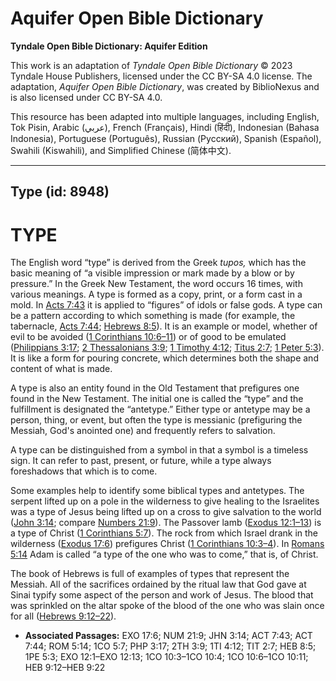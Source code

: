 # Aquifer Open Bible Dictionary

**Tyndale Open Bible Dictionary: Aquifer Edition**

This work is an adaptation of *Tyndale Open Bible Dictionary* © 2023 Tyndale House Publishers, licensed under the CC BY\-SA 4\.0 license. The adaptation, *Aquifer Open Bible Dictionary*, was created by BiblioNexus and is also licensed under CC BY\-SA 4\.0\.

This resource has been adapted into multiple languages, including English, Tok Pisin, Arabic (عربي), French (Français), Hindi (हिंदी), Indonesian (Bahasa Indonesia), Portuguese (Português), Russian (Русский), Spanish (Español), Swahili (Kiswahili), and Simplified Chinese (简体中文).



--------------------------------

## Type (id: 8948)

TYPE
====

The English word “type” is derived from the Greek *tupos,* which has the basic meaning of “a visible impression or mark made by a blow or by pressure.” In the Greek New Testament, the word occurs 16 times, with various meanings. A type is formed as a copy, print, or a form cast in a mold. In [Acts 7:43](https://ref.ly/Acts7:43) it is applied to “figures” of idols or false gods. A type can be a pattern according to which something is made (for example, the tabernacle, [Acts 7:44](https://ref.ly/Acts7:44); [Hebrews 8:5](https://ref.ly/Heb8:5)). It is an example or model, whether of evil to be avoided ([1 Corinthians 10:6–11](https://ref.ly/1Cor10:6-1Cor10:11)) or of good to be emulated ([Philippians 3:17](https://ref.ly/Phil3:17); [2 Thessalonians 3:9](https://ref.ly/2Thess3:9); [1 Timothy 4:12](https://ref.ly/1Tim4:12); [Titus 2:7](https://ref.ly/Titus2:7); [1 Peter 5:3](https://ref.ly/1Pet5:3)). It is like a form for pouring concrete, which determines both the shape and content of what is made.

A type is also an entity found in the Old Testament that prefigures one found in the New Testament. The initial one is called the “type” and the fulfillment is designated the “antetype.” Either type or antetype may be a person, thing, or event, but often the type is messianic (prefiguring the Messiah, God's anointed one) and frequently refers to salvation.

A type can be distinguished from a symbol in that a symbol is a timeless sign. It can refer to past, present, or future, while a type always foreshadows that which is to come.

Some examples help to identify some biblical types and antetypes. The serpent lifted up on a pole in the wilderness to give healing to the Israelites was a type of Jesus being lifted up on a cross to give salvation to the world ([John 3:14](https://ref.ly/John3:14); compare [Numbers 21:9](https://ref.ly/Num21:9)). The Passover lamb ([Exodus 12:1–13](https://ref.ly/Exod12:1-Exod12:13)) is a type of Christ ([1 Corinthians 5:7](https://ref.ly/1Cor5:7)). The rock from which Israel drank in the wilderness ([Exodus 17:6](https://ref.ly/Exod17:6)) prefigures Christ ([1 Corinthians 10:3–4](https://ref.ly/1Cor10:3-1Cor10:4)). In [Romans 5:14](https://ref.ly/Rom5:14) Adam is called “a type of the one who was to come,” that is, of Christ.

The book of Hebrews is full of examples of types that represent the Messiah. All of the sacrifices ordained by the ritual law that God gave at Sinai typify some aspect of the person and work of Jesus. The blood that was sprinkled on the altar spoke of the blood of the one who was slain once for all ([Hebrews 9:12–22](https://ref.ly/Heb9:12-Heb9:22)).

* **Associated Passages:** EXO 17:6; NUM 21:9; JHN 3:14; ACT 7:43; ACT 7:44; ROM 5:14; 1CO 5:7; PHP 3:17; 2TH 3:9; 1TI 4:12; TIT 2:7; HEB 8:5; 1PE 5:3; EXO 12:1–EXO 12:13; 1CO 10:3–1CO 10:4; 1CO 10:6–1CO 10:11; HEB 9:12–HEB 9:22

